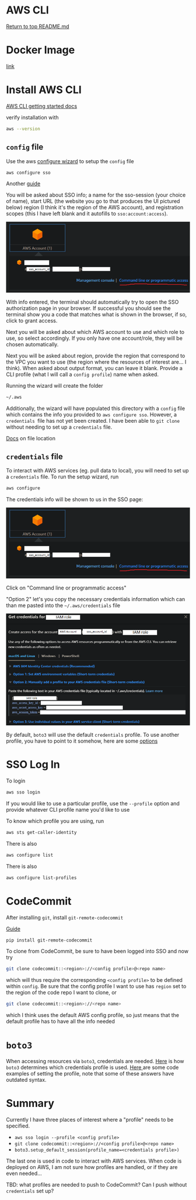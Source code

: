 AWS CLI
=======

[Return to top README.md](../../../README.md)

# Docker Image

[link](https://hub.docker.com/r/amazon/aws-cli)

# Install AWS CLI

[AWS CLI getting started docs](https://docs.aws.amazon.com/cli/latest/userguide/cli-chap-getting-started.html)

verify installation with

```bash
aws --version
```

## `config` file

Use the aws [configure wizard](https://docs.aws.amazon.com/cli/latest/userguide/sso-configure-profile-token.html#sso-configure-profile-token-auto-sso) to setup the `config` file

```bash
aws configure sso
```

Another [guide](https://dev.to/slsbytheodo/understand-the-aws-sso-login-configuration-4am7)

You will be asked about SSO info; a name for the sso-session (your choice of name), start URL (the website you go to that produces the UI pictured below) region (I think it's the region of the AWS account), and registration scopes (this I have left blank and it autofills to `sso:account:access`).

![1704309386385](image/README/1704309386385.png)

With info entered, the terminal should automatically try to open the SSO authorization page in your browser. If successful you should see the terminal show you a code that matches what is shown in the browser, if so, click to grant access.

Next you will be asked about which AWS account to use and which role to use, so select accordingly. If you only have one account/role, they will be chosen automatically.

Next you will be asked about region, provide the region that correspond to the VPC you want to use (the region where the resources of interest are... I think). When asked about output format, you can leave it blank. Provide a CLI profile (what I will call a `config profile`) name when asked.

Running the wizard will create the folder

```bash
~/.aws
```

Additionally, the wizard will have populated this directory with a `config` file which contains the info you provided to `aws configure sso`. However, a `credentials `file has not yet been created. I have been able to `git clone` without needing to set up a `credentials` file.

[Docs](https://docs.aws.amazon.com/sdkref/latest/guide/file-location.html) on file location

## `credentials` file

To interact with AWS services (eg. pull data to local), you will need to set up a `credentials` file. To run the setup wizard, run

```bash
aws configure
```

The credentials info will be shown to us in the SSO page:

![1704309386385](image/README/1704309386385.png)

Click on "Command line or programmatic access"

"Option 2" let's you copy the necessary credentials information which can than me pasted into the `~/.aws/credentials` file

![1704317178807](image/README/1704317178807.png)

By default, `boto3` will use the default `credentials` profile. To use another profile, you have to point to it somehow, here are some [options](https://stackoverflow.com/questions/33378422/how-to-choose-an-aws-profile-when-using-boto3-to-connect-to-cloudfront)

# SSO Log In

To login

```bash
aws sso login
```

If you would like to use a particular profile, use the `--profile` option and provide whatever CLI profile name you'd like to use

To know which profile you are using, run

```bash
aws sts get-caller-identity
```

There is also

```bash
aws configure list
```

There is also

```bash
aws configure list-profiles
```

# CodeCommit

After installing `git`, install `git-remote-codecommit`

[Guide](https://docs.aws.amazon.com/codecommit/latest/userguide/setting-up-git-remote-codecommit.html)

```bash
pip install git-remote-codecommit
```

To clone from CodeCommit, be sure to have been logged into SSO and now try

```bash
git clone codecommit::<region>://<config profile>@<repo name>
```

which will thus require the corresponding `<config profile>` to be defined within `config`. Be sure that the config profile I want to use has `region` set to the region of the code repo I want to clone, or

```bash
git clone codecommit::<region>://<repo name>
```

which I think uses the default AWS config profile, so just means that the default profile has to have all the info needed

# `boto3`

When accessing resources via `boto3`, credentials are needed. [Here](https://boto3.amazonaws.com/v1/documentation/api/latest/guide/credentials.html) is how `boto3` determines which credentials profile is used. [Here ](https://stackoverflow.com/questions/33378422/how-to-choose-an-aws-profile-when-using-boto3-to-connect-to-cloudfront)are some code examples of setting the profile, note that some of these answers have outdated syntax.

# Summary

Currently I have three places of interest where a "profile" needs to be specified.

* `aws sso login --profile <config profile>`
* `git clone codecommit::<region>://<config profile>@<repo name>`
* `boto3.setup_default_session(profile_name=<credentials profile>)`

The last one is used in code to interact with AWS services. When code is deployed on AWS, I am not sure how profiles are handled, or if they are even needed...

TBD: what profiles are needed to push to CodeCommit? Can I push without `credentials` set up?
